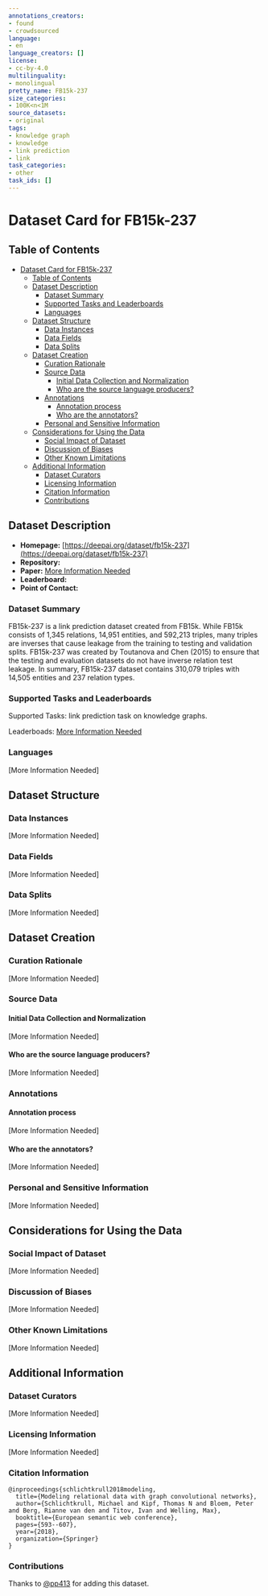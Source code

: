 ```yaml
---
annotations_creators:
- found
- crowdsourced
language:
- en
language_creators: []
license:
- cc-by-4.0
multilinguality:
- monolingual
pretty_name: FB15k-237
size_categories:
- 100K<n<1M
source_datasets:
- original
tags:
- knowledge graph
- knowledge
- link prediction
- link
task_categories:
- other
task_ids: []
---
```


# Dataset Card for FB15k-237

## Table of Contents
- [Dataset Card for FB15k-237](#dataset-card-for-fb15k-237)
  - [Table of Contents](#table-of-contents)
  - [Dataset Description](#dataset-description)
    - [Dataset Summary](#dataset-summary)
    - [Supported Tasks and Leaderboards](#supported-tasks-and-leaderboards)
    - [Languages](#languages)
  - [Dataset Structure](#dataset-structure)
    - [Data Instances](#data-instances)
    - [Data Fields](#data-fields)
    - [Data Splits](#data-splits)
  - [Dataset Creation](#dataset-creation)
    - [Curation Rationale](#curation-rationale)
    - [Source Data](#source-data)
      - [Initial Data Collection and Normalization](#initial-data-collection-and-normalization)
      - [Who are the source language producers?](#who-are-the-source-language-producers)
    - [Annotations](#annotations)
      - [Annotation process](#annotation-process)
      - [Who are the annotators?](#who-are-the-annotators)
    - [Personal and Sensitive Information](#personal-and-sensitive-information)
  - [Considerations for Using the Data](#considerations-for-using-the-data)
    - [Social Impact of Dataset](#social-impact-of-dataset)
    - [Discussion of Biases](#discussion-of-biases)
    - [Other Known Limitations](#other-known-limitations)
  - [Additional Information](#additional-information)
    - [Dataset Curators](#dataset-curators)
    - [Licensing Information](#licensing-information)
    - [Citation Information](#citation-information)
    - [Contributions](#contributions)

## Dataset Description

- **Homepage:** [https://deepai.org/dataset/fb15k-237](https://deepai.org/dataset/fb15k-237)
- **Repository:** 
- **Paper:** [More Information Needed](https://paperswithcode.com/dataset/fb15k-237)
- **Leaderboard:**
- **Point of Contact:**

### Dataset Summary

FB15k-237 is a link prediction dataset created from FB15k. While FB15k consists of 1,345 relations, 14,951 entities, and 592,213 triples, many triples are inverses that cause leakage from the training to testing and validation splits. FB15k-237 was created by Toutanova and Chen (2015) to ensure that the testing and evaluation datasets do not have inverse relation test leakage. In summary, FB15k-237 dataset contains 310,079 triples with 14,505 entities and 237 relation types.

### Supported Tasks and Leaderboards

Supported Tasks: link prediction task on knowledge graphs.

Leaderboads:
[More Information Needed](https://paperswithcode.com/sota/link-prediction-on-fb15k-237)

### Languages

[More Information Needed]

## Dataset Structure

### Data Instances

[More Information Needed]

### Data Fields

[More Information Needed]

### Data Splits

[More Information Needed]

## Dataset Creation

### Curation Rationale

[More Information Needed]

### Source Data

#### Initial Data Collection and Normalization

[More Information Needed]

#### Who are the source language producers?

[More Information Needed]

### Annotations

#### Annotation process

[More Information Needed]

#### Who are the annotators?

[More Information Needed]

### Personal and Sensitive Information

[More Information Needed]

## Considerations for Using the Data

### Social Impact of Dataset

[More Information Needed]

### Discussion of Biases

[More Information Needed]

### Other Known Limitations

[More Information Needed]

## Additional Information

### Dataset Curators

[More Information Needed]

### Licensing Information

[More Information Needed]

### Citation Information

```
@inproceedings{schlichtkrull2018modeling,
  title={Modeling relational data with graph convolutional networks},
  author={Schlichtkrull, Michael and Kipf, Thomas N and Bloem, Peter and Berg, Rianne van den and Titov, Ivan and Welling, Max},
  booktitle={European semantic web conference},
  pages={593--607},
  year={2018},
  organization={Springer}
}
```

### Contributions

Thanks to [@pp413](https://github.com/pp413) for adding this dataset.